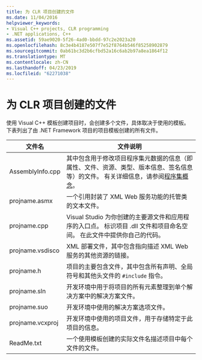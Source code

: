 ```yaml
---
title: 为 CLR 项目创建的文件
ms.date: 11/04/2016
helpviewer_keywords:
- Visual C++ projects, CLR programming
- .NET applications, C++
ms.assetid: 59ae9020-5f26-4ad0-bbdd-97c2e2023a20
ms.openlocfilehash: 8c3e4b4187e507f7e52f8764b546f85258902879
ms.sourcegitcommit: 0ab61bc3d2b6cfbd52a16c6ab2b97a8ea1864f12
ms.translationtype: MT
ms.contentlocale: zh-CN
ms.lasthandoff: 04/23/2019
ms.locfileid: "62271038"
---
```

# <a name="files-created-for-clr-projects"></a>为 CLR 项目创建的文件

使用 Visual C++ 模板创建项目时，会创建多个文件，具体取决于使用的模板。 下表列出了由 .NET Framework 项目的项目模板创建的所有文件。

|文件名|文件说明|
|---------------|----------------------|
|AssemblyInfo.cpp|其中包含用于修改项目程序集元数据的信息（即属性、文件、资源、类型、版本信息、签名信息等）的文件。 有关详细信息，请参阅[程序集概念](/dotnet/framework/app-domains/assembly-contents)。|
|projname.asmx|一个引用封装了 XML Web 服务功能的托管类的文本文件。|
|projname.cpp|Visual Studio 为你创建的主要源文件和应用程序的入口点。 标识项目 .dll 文件和项目命名空间。 在此文件中提供你自己的代码。|
|projname.vsdisco|XML 部署文件，其中包含指向描述 XML Web 服务的其他资源的链接。|
|projname.h|项目的主要包含文件，其中包含所有声明、全局符号和其他头文件的 `#include` 指令。|
|projname.sln|开发环境中用于将项目的所有元素整理到单个解决方案中的解决方案文件。|
|projname.suo|开发环境中使用的解决方案选项文件。|
|projname.vcxproj|开发环境中使用的项目文件，用于存储特定于此项目的信息。|
|ReadMe.txt|一个使用模板创建的实际文件名描述项目中每个文件的文件。|